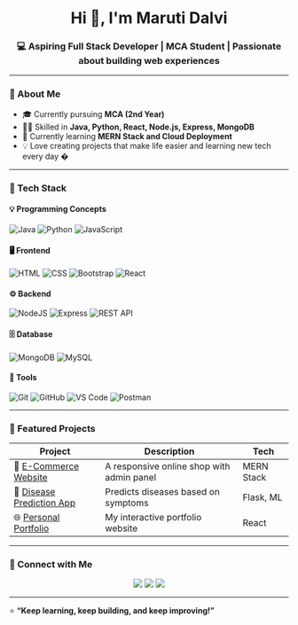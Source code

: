 <h1 align="center">Hi 👋, I'm Maruti Dalvi</h1>
<h3 align="center">💻 Aspiring Full Stack Developer | MCA Student | Passionate about building web experiences</h3>

---

### 🚀 About Me
- 🎓 Currently pursuing **MCA (2nd Year)**
- 👨‍💻 Skilled in **Java, Python, React, Node.js, Express, MongoDB**
- 🌱 Currently learning **MERN Stack and Cloud Deployment**
- 💡 Love creating projects that make life easier and learning new tech every day  �

---

### 🧠 Tech Stack
#### 💡 Programming Concepts
![Java](https://img.shields.io/badge/Java-ED8B00?style=for-the-badge&logo=openjdk&logoColor=white)
![Python](https://img.shields.io/badge/Python-3776AB?style=for-the-badge&logo=python&logoColor=white)
![JavaScript](https://img.shields.io/badge/JavaScript%20-F7DF1E?style=for-the-badge&logo=javascript&logoColor=black)


#### 🖥️ Frontend
![HTML](https://img.shields.io/badge/HTML5-E34F26?style=for-the-badge&logo=html5&logoColor=white)
![CSS](https://img.shields.io/badge/CSS3-1572B6?style=for-the-badge&logo=css3&logoColor=white)
![Bootstrap](https://img.shields.io/badge/Bootstrap-7952B3?style=for-the-badge&logo=bootstrap&logoColor=white)
![React](https://img.shields.io/badge/React-61DBFB?style=for-the-badge&logo=react&logoColor=black)


#### ⚙️ Backend
![NodeJS](https://img.shields.io/badge/Node.js-43853D?style=for-the-badge&logo=node-dot-js&logoColor=white)
![Express](https://img.shields.io/badge/Express.js-404D59?style=for-the-badge)
![REST API](https://img.shields.io/badge/REST%20API-02569B?style=for-the-badge&logo=swagger&logoColor=white)


#### 🗄️ Database
![MongoDB](https://img.shields.io/badge/MongoDB-4EA94B?style=for-the-badge&logo=mongodb&logoColor=white)
![MySQL](https://img.shields.io/badge/MySQL-005C84?style=for-the-badge&logo=mysql&logoColor=white)

#### 🔧 Tools
![Git](https://img.shields.io/badge/Git-F05033?style=for-the-badge&logo=git&logoColor=white)
![GitHub](https://img.shields.io/badge/GitHub-121011?style=for-the-badge&logo=github&logoColor=white)
![VS Code](https://img.shields.io/badge/VS_Code-0078d7?style=for-the-badge&logo=visual-studio-code&logoColor=white)
![Postman](https://img.shields.io/badge/Postman-FF6C37?style=for-the-badge&logo=postman&logoColor=white)

---

### 🌟 Featured Projects
| Project | Description | Tech |
|----------|--------------|------|
| 🛒 [E-Commerce Website](https://github.com/maruti-dalvi-03/MERN-Stack--Fruits-and-Vegetables-Online-Shop-) | A responsive online shop with admin panel | MERN Stack |
| 💉 [Disease Prediction App](https://github.com/maruti-dalvi-03/symptoms-based-disease-prediction) | Predicts diseases based on symptoms | Flask, ML |
| 🌐 [Personal Portfolio](https://github.com/maruti-dalvi-03/Personal-Portfolio) | My interactive portfolio website | React |

---


### 🤝 Connect with Me
<p align="center">
  <a href="mailto:dalvimaruti2816@gmail.com"><img src="https://img.shields.io/badge/Email-D14836?style=for-the-badge&logo=gmail&logoColor=white"></a>
  <a href="https://www.linkedin.com/in/maruti-dalvi/"><img src="https://img.shields.io/badge/LinkedIn-0077B5?style=for-the-badge&logo=linkedin&logoColor=white"></a>
  <a href="https://personal-portfolio-frotend.onrender.com/"><img src="https://img.shields.io/badge/Portfolio-000000?style=for-the-badge&logo=About.me&logoColor=white"></a>
</p>

---

⭐ **“Keep learning, keep building, and keep improving!”**
